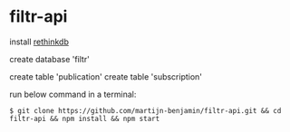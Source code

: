 # filtr-api

install [rethinkdb](https://www.rethinkdb.com) 

create database 'filtr'

create table 'publication'
create table 'subscription'

run below command in a terminal:

```
$ git clone https://github.com/martijn-benjamin/filtr-api.git && cd filtr-api && npm install && npm start
```




